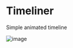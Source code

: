 # Timeliner
Simple animated timeline

![image](https://user-images.githubusercontent.com/64016811/137611256-2f861770-6205-4bb0-94d0-5c922086397c.png)
